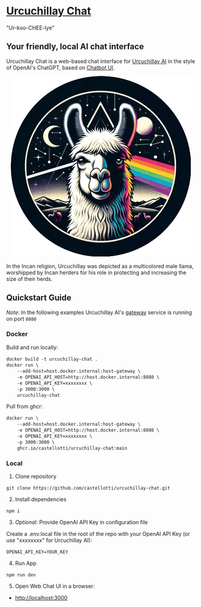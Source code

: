 # [Urcuchillay Chat](http://chat.urcuchillay.ai)

"Ur-koo-CHEE-lye"

## Your friendly, local AI chat interface

Urcuchillay Chat is a web-based chat interface for [Urcuchillay AI](http://urcuchillay.ai) in the style of OpenAI's ChatGPT, based on [Chatbot UI](https://github.com/mckaywrigley/chatbot-ui).

<div style="text-align:center;">
  <img src="docs/images/urcuchillay-header.webp" alt="Urcuchillay" width="480"/>
</div>

In the Incan religion, Urcuchillay was depicted as a multicolored male llama, worshipped by Incan herders for his role in protecting and increasing the size of their herds.

## Quickstart Guide
*Note*: In the following examples Urcuchillay AI's [gateway](https://github.com/castellotti/urcuchillay#gateway) service is running on port ```8080```
### Docker

Build and run locally:
```shell
docker build -t urcuchillay-chat .
docker run \
    --add-host=host.docker.internal:host-gateway \
    -e OPENAI_API_HOST=http://host.docker.internal:8080 \
    -e OPENAI_API_KEY=xxxxxxxx \
    -p 3000:3000 \
    urcuchillay-chat
```

Pull from ghcr:
```shell
docker run \
    --add-host=host.docker.internal:host-gateway \
    -e OPENAI_API_HOST=http://host.docker.internal:8080 \
    -e OPENAI_API_KEY=xxxxxxxx \
    -p 3000:3000 \
    ghcr.io/castellotti/urcuchillay-chat:main
```

### Local

1. Clone repository

```shell
git clone https://github.com/castellotti/urcuchillay-chat.git
```

2. Install dependencies

```shell
npm i
```

3. *Optional*: Provide OpenAI API Key in configuration file

Create a .env.local file in the root of the repo with your OpenAI API Key (or use "xxxxxxxx" for Urcuchillay AI):

```shell
OPENAI_API_KEY=YOUR_KEY
```

4. Run App

```shell
npm run dev
```

5. Open Web Chat UI in a browser:
- [http://localhost:3000](http://localhost:3000)
